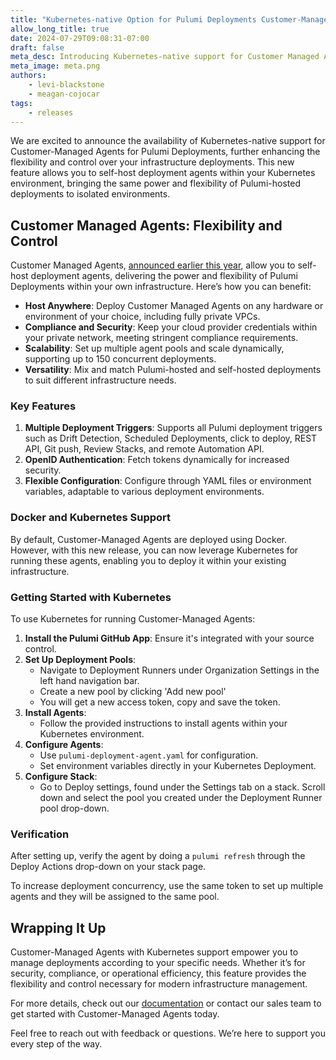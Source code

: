 ```yaml
---
title: "Kubernetes-native Option for Pulumi Deployments Customer-Managed Agents"
allow_long_title: true
date: 2024-07-29T09:08:31-07:00
draft: false
meta_desc: Introducing Kubernetes-native support for Customer Managed Agents in Pulumi Cloud for enhanced flexibility and control over your infrastructure deployments.
meta_image: meta.png
authors:
    - levi-blackstone
    - meagan-cojocar
tags:
    - releases
---
```


We are excited to announce the availability of Kubernetes-native support for Customer-Managed Agents for Pulumi Deployments, further enhancing the flexibility and control over your infrastructure deployments. This new feature allows you to self-host deployment agents within your Kubernetes environment, bringing the same power and flexibility of Pulumi-hosted deployments to isolated environments.

## Customer Managed Agents: Flexibility and Control

Customer Managed Agents, [announced earlier this year](/blog/customer-managed-deployment-agents-launch), allow you to self-host deployment agents, delivering the power and flexibility of Pulumi Deployments within your own infrastructure. Here’s how you can benefit:

- **Host Anywhere**: Deploy Customer Managed Agents on any hardware or environment of your choice, including fully private VPCs.
- **Compliance and Security**: Keep your cloud provider credentials within your private network, meeting stringent compliance requirements.
- **Scalability**: Set up multiple agent pools and scale dynamically, supporting up to 150 concurrent deployments.
- **Versatility**: Mix and match Pulumi-hosted and self-hosted deployments to suit different infrastructure needs.

### Key Features

1. **Multiple Deployment Triggers**: Supports all Pulumi deployment triggers such as Drift Detection, Scheduled Deployments, click to deploy, REST API, Git push, Review Stacks, and remote Automation API.
2. **OpenID Authentication**: Fetch tokens dynamically for increased security.
3. **Flexible Configuration**: Configure through YAML files or environment variables, adaptable to various deployment environments.

### Docker and Kubernetes Support

By default, Customer-Managed Agents are deployed using Docker. However, with this new release, you can now leverage Kubernetes for running these agents, enabling you to deploy it  within your existing infrastructure.

### Getting Started with Kubernetes

To use Kubernetes for running Customer-Managed Agents:

1. **Install the Pulumi GitHub App**: Ensure it's integrated with your source control.
2. **Set Up Deployment Pools**:
   - Navigate to Deployment Runners under Organization Settings in the left hand navigation bar.
   - Create a new pool by clicking 'Add new pool'
   - You will get a new access token, copy and save the token.
3. **Install Agents**:
   - Follow the provided instructions to install agents within your Kubernetes environment.
4. **Configure Agents**:
   - Use `pulumi-deployment-agent.yaml` for configuration.
   - Set environment variables directly in your Kubernetes Deployment.
5. **Configure Stack**:
   - Go to Deploy settings, found under the Settings tab on a stack. Scroll down and select the pool you created under the Deployment Runner pool drop-down.

### Verification

After setting up, verify the agent by doing a `pulumi refresh` through the Deploy Actions drop-down on your stack page.

To increase deployment concurrency, use the same token to set up multiple agents and they will be assigned to the same pool.

## Wrapping It Up

Customer-Managed Agents with Kubernetes support empower you to manage deployments according to your specific needs. Whether it’s for security, compliance, or operational efficiency, this feature provides the flexibility and control necessary for modern infrastructure management.

For more details, check out our [documentation](https://www.pulumi.com/docs/guides/continuous-delivery/customer-managed-agents/) or contact our sales team to get started with Customer-Managed Agents today.

Feel free to reach out with feedback or questions. We’re here to support you every step of the way.
